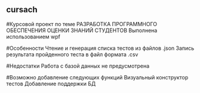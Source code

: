 ## cursach
#Курсовой проект по теме РАЗРАБОТКА ПРОГРАММНОГО ОБЕСПЕЧЕНИЯ ОЦЕНКИ ЗНАНИЙ СТУДЕНТОВ
Выполнена использованием wpf

#Особенности
Чтение и генерация списка тестов из  файлов .json
Запись результата пройденного теста в файл формата .csv

#Недостатки
Работа с базой данных не предусмотрена

#Возможно добавление следующих функций 
Визуальный конструктор тестов
Добавление поддержки БД

